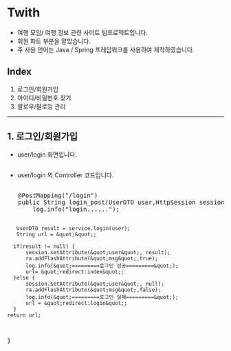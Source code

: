 <h1>Twith</h1>
<ul>
<li>여행 모임/ 여행 정보 관련 사이트 팀프로젝트입니다.</li>
<li>회원 파트 부분을 맡았습니다.</li>
<li>주 사용 언어는 Java / Spring 프레임워크를 사용하여 제작하였습니다.</li>
</ul>
<h2>Index</h2>
<ol>
<li>로그인/회원가입</li>
<li>아이디/비밀번호 찾기</li>
<li>팔로우/팔로잉 관리</li>
</ol>
<hr />
<h2>1. 로그인/회원가입</h2>
<ul>
<li>user/login 화면입니다.</li>
</ul>
<p><img src="https://img1.daumcdn.net/thumb/R1280x0/?scode=mtistory2&amp;fname=https%3A%2F%2Fblog.kakaocdn.net%2Fdn%2FbfbRix%2FbtrolUjrle5%2F7fCNycFCnxKYc0jbiUVXok%2Fimg.jpg" alt="" /></p>
<ul>
<li>user/login 의 Controller 코드입니다.</li>
</ul>
<pre>   
   @PostMapping(&quot;/login&quot;) 
   public String login_post(UserDTO user,HttpSession session, RedirectAttributes ra) { 
       log.info(&quot;login......&quot;); 

       UserDTO result = service.login(user); 
       String url = &quot;&quot;; 

      if(result != null) { 
          session.setAttribute(&quot;user&quot;, result); 
          ra.addFlashAttribute(&quot;msg&quot;,true); 
          log.info(&quot;=========로그인 성공=========&quot;); 
          url= &quot;redirect:index&quot;; 
      }else { 
          session.setAttribute(&quot;user&quot;, null); 
          ra.addFlashAttribute(&quot;msg&quot;,false); 
          log.info(&quot;=========로그인 실패=========&quot;); 
          url = &quot;redirect:login&quot;; 
      } 
    return url; 
   }

</code></pre>
